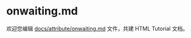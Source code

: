 onwaiting.md
===

欢迎您编辑 <a target="__blank" href="https://github.com/jaywcjlove/html-tutorial/blob/main/docs/attribute/onwaiting.md">docs/attribute/onwaiting.md</a> 文件，共建 HTML Tutorial 文档。